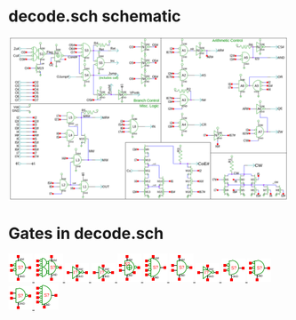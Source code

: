 # decode.sch schematic
![decode.sch](decode.png)
# Gates in decode.sch
[ ![nor](nor-sym.png) ](nor.html)
[ ![nandor](nandor-sym.png) ](nandor.html)
[ ![cnot](cnot-sym.png) ](cnot.html)
[ ![not](not-sym.png) ](not.html)
[ ![xnor](xnor-sym.png) ](xnor.html)
[ ![nor4](nor4-sym.png) ](nor4.html)
[ ![nand](nand-sym.png) ](nand.html)
[ ![notp](notp-sym.png) ](notp.html)
[ ![norod](norod-sym.png) ](norod.html)
[ ![nor3od](nor3od-sym.png) ](nor3od.html)
[ ![nandod](nandod-sym.png) ](nandod.html)
[ ![nor4od](nor4od-sym.png) ](nor4od.html)
